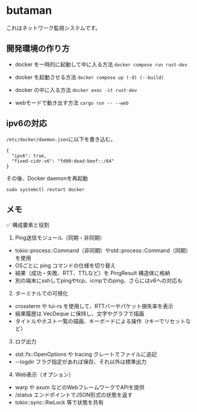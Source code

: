 # butaman
これはネットワーク監視システムです。

## 開発環境の作り方
- docker を一時的に起動して中に入る方法
`docker compose run rust-dev`
- docker を起動させる方法
`docker compose up (-d) (--build)`
- docker の中に入る方法
`docker exec -it rust-dev`

- webモードで動き出す方法
`cargo run -- --web`

## ipv6の対応
`/etc/docker/daemon.json`に以下を書き込む。
```
{
  "ipv6": true,
  "fixed-cidr-v6": "fd00:dead:beef::/64"
}
```
その後、Docker daemonを再起動
```
sudo systemctl restart docker
```

## メモ
✅ 構成要素と役割
1. Ping送信モジュール（同期・非同期）
- tokio::process::Command（非同期）やstd::process::Command（同期）を使用
- OSごとに ping コマンドの仕様を切り替え
- 結果（成功・失敗、RTT、TTLなど）を PingResult 構造体に格納
- 別の端末にsshしてpingやtcp、icmpでのping、さらにはv6への対応も
2. ターミナルでの可視化
- crossterm や tui-rs を使用して、RTTバーやパケット損失率を表示
- 結果履歴は VecDeque に保持し、文字やグラフで描画
- タイトルやホスト一覧の描画、キーボードによる操作（rキーでリセットなど）
3. ログ出力
- std::fs::OpenOptions や tracing クレートでファイルに追記
- --logdir フラグ指定があれば保存、それ以外は標準出力
4. Web表示（オプション）
- warp や axum などのWebフレームワークでAPIを提供
- /status エンドポイントでJSON形式の状態を返す
- tokio::sync::RwLock 等で状態を共有
